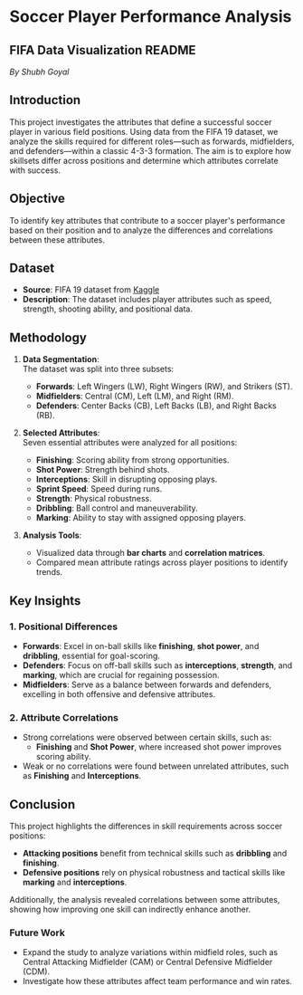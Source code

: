 
# Soccer Player Performance Analysis

## FIFA Data Visualization README 
*By Shubh Goyal*  

## Introduction  
This project investigates the attributes that define a successful soccer player in various field positions. Using data from the FIFA 19 dataset, we analyze the skills required for different roles—such as forwards, midfielders, and defenders—within a classic 4-3-3 formation. The aim is to explore how skillsets differ across positions and determine which attributes correlate with success.

## Objective  
To identify key attributes that contribute to a soccer player's performance based on their position and to analyze the differences and correlations between these attributes.

## Dataset  
- **Source**: FIFA 19 dataset from [Kaggle](https://www.kaggle.com)  
- **Description**: The dataset includes player attributes such as speed, strength, shooting ability, and positional data.

## Methodology  
1. **Data Segmentation**:  
   The dataset was split into three subsets:  
   - **Forwards**: Left Wingers (LW), Right Wingers (RW), and Strikers (ST).  
   - **Midfielders**: Central (CM), Left (LM), and Right (RM).  
   - **Defenders**: Center Backs (CB), Left Backs (LB), and Right Backs (RB).  

2. **Selected Attributes**:  
   Seven essential attributes were analyzed for all positions:  
   - **Finishing**: Scoring ability from strong opportunities.  
   - **Shot Power**: Strength behind shots.  
   - **Interceptions**: Skill in disrupting opposing plays.  
   - **Sprint Speed**: Speed during runs.  
   - **Strength**: Physical robustness.  
   - **Dribbling**: Ball control and maneuverability.  
   - **Marking**: Ability to stay with assigned opposing players.  

3. **Analysis Tools**:  
   - Visualized data through **bar charts** and **correlation matrices**.  
   - Compared mean attribute ratings across player positions to identify trends.  

## Key Insights  
### 1. Positional Differences  
- **Forwards**: Excel in on-ball skills like **finishing**, **shot power**, and **dribbling**, essential for goal-scoring.  
- **Defenders**: Focus on off-ball skills such as **interceptions**, **strength**, and **marking**, which are crucial for regaining possession.  
- **Midfielders**: Serve as a balance between forwards and defenders, excelling in both offensive and defensive attributes.  

### 2. Attribute Correlations  
- Strong correlations were observed between certain skills, such as:  
  - **Finishing** and **Shot Power**, where increased shot power improves scoring ability.  
- Weak or no correlations were found between unrelated attributes, such as **Finishing** and **Interceptions**.  

## Conclusion  
This project highlights the differences in skill requirements across soccer positions:  
- **Attacking positions** benefit from technical skills such as **dribbling** and **finishing**.  
- **Defensive positions** rely on physical robustness and tactical skills like **marking** and **interceptions**.  

Additionally, the analysis revealed correlations between some attributes, showing how improving one skill can indirectly enhance another.  

### Future Work  
- Expand the study to analyze variations within midfield roles, such as Central Attacking Midfielder (CAM) or Central Defensive Midfielder (CDM).  
- Investigate how these attributes affect team performance and win rates.
